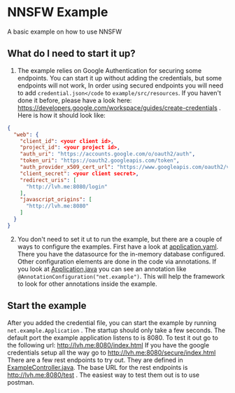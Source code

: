 # NNSFW Example

A basic example on how to use NNSFW

## What do I need to start it up?

1. The example relies on Google Authentication for securing some endpoints. You can start it up without adding the credentials, but some endpoints will not work,
   In order using secured endpoints you will need to add `credential.json</code` to `example/src/resources`. If you haven't done it before, please have a look here: https://developers.google.com/workspace/guides/create-credentials .
   Here is how it should look like:

```json
{
  "web": {
    "client_id": <your client id>,
    "project_id": <your project id>,
    "auth_uri": "https://accounts.google.com/o/oauth2/auth",
    "token_uri": "https://oauth2.googleapis.com/token",
    "auth_provider_x509_cert_url": "https://www.googleapis.com/oauth2/v1/certs",
    "client_secret": <your client secret>,
    "redirect_uris": [
      "http://lvh.me:8080/login"
    ],
    "javascript_origins": [
      "http://lvh.me:8080"
    ]
  }
}
```

2. You don't need to set it ut to run the example, but there are a couple of ways to configure the examples. First have a look at [application.yaml](src/main/resources/application.yaml). There you have the datasource for the in-memory database configured. Other configuration elements are done in the code via annotations. If you look at [Application,java](src/main/java/net/example/Application.java) you can see an annotation like `@AnnotationConfiguration("net.example")`. This will help the framework to look for other annotations inside the example.

## Start the example

After you added the credential file, you can start the example by running `net.example.Application` .
The startup should only take a few seconds. The default port the example application listens to is 8080.
To test it out go to the following url: http://lvh.me:8080/index.html
If you have the google credentials setup all the way go to http://lvh.me:8080/secure/index.html
There are a few rest endpoints to try out. They are defined in [ExampleController.java](src/main/java/net/example/controller/ExampleController.java). The base URL for the rest endpoints is http://lvh.me:8080/test . The easiest way to test them out is to use postman.
